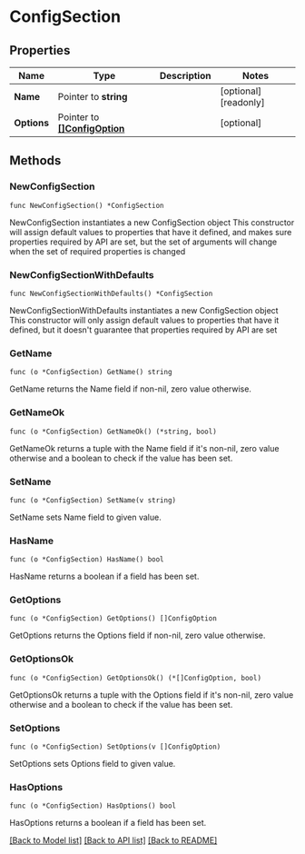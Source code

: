 <!--
 Licensed to the Apache Software Foundation (ASF) under one
 or more contributor license agreements.  See the NOTICE file
 distributed with this work for additional information
 regarding copyright ownership.  The ASF licenses this file
 to you under the Apache License, Version 2.0 (the
 "License"); you may not use this file except in compliance
 with the License.  You may obtain a copy of the License at

   http://www.apache.org/licenses/LICENSE-2.0

 Unless required by applicable law or agreed to in writing,
 software distributed under the License is distributed on an
 "AS IS" BASIS, WITHOUT WARRANTIES OR CONDITIONS OF ANY
 KIND, either express or implied.  See the License for the
 specific language governing permissions and limitations
 under the License.
 -->

# ConfigSection

## Properties

Name | Type | Description | Notes
------------ | ------------- | ------------- | -------------
**Name** | Pointer to **string** |  | [optional] [readonly] 
**Options** | Pointer to [**[]ConfigOption**](ConfigOption.md) |  | [optional] 

## Methods

### NewConfigSection

`func NewConfigSection() *ConfigSection`

NewConfigSection instantiates a new ConfigSection object
This constructor will assign default values to properties that have it defined,
and makes sure properties required by API are set, but the set of arguments
will change when the set of required properties is changed

### NewConfigSectionWithDefaults

`func NewConfigSectionWithDefaults() *ConfigSection`

NewConfigSectionWithDefaults instantiates a new ConfigSection object
This constructor will only assign default values to properties that have it defined,
but it doesn't guarantee that properties required by API are set

### GetName

`func (o *ConfigSection) GetName() string`

GetName returns the Name field if non-nil, zero value otherwise.

### GetNameOk

`func (o *ConfigSection) GetNameOk() (*string, bool)`

GetNameOk returns a tuple with the Name field if it's non-nil, zero value otherwise
and a boolean to check if the value has been set.

### SetName

`func (o *ConfigSection) SetName(v string)`

SetName sets Name field to given value.

### HasName

`func (o *ConfigSection) HasName() bool`

HasName returns a boolean if a field has been set.

### GetOptions

`func (o *ConfigSection) GetOptions() []ConfigOption`

GetOptions returns the Options field if non-nil, zero value otherwise.

### GetOptionsOk

`func (o *ConfigSection) GetOptionsOk() (*[]ConfigOption, bool)`

GetOptionsOk returns a tuple with the Options field if it's non-nil, zero value otherwise
and a boolean to check if the value has been set.

### SetOptions

`func (o *ConfigSection) SetOptions(v []ConfigOption)`

SetOptions sets Options field to given value.

### HasOptions

`func (o *ConfigSection) HasOptions() bool`

HasOptions returns a boolean if a field has been set.


[[Back to Model list]](../README.md#documentation-for-models) [[Back to API list]](../README.md#documentation-for-api-endpoints) [[Back to README]](../README.md)


